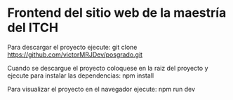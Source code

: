 # Frontend del sitio web de la maestría del ITCH

Para descargar el proyecto ejecute: 
          git clone https://github.com/victorMRJDev/posgrado.git

Cuando se descargue el proyecto coloquese en la raiz del proyecto y ejecute para instalar las dependencias: 
          npm install

Para visualizar el proyecto en el navegador ejecute: 
          npm run dev
